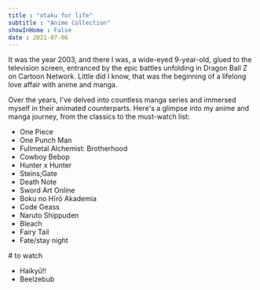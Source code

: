```yaml
---
title : "otaku for life"
subtitle : "Anime Collection"
showInHome : False 
date : 2021-07-06
---
```

        
It was the year 2003, and there I was, a wide-eyed 9-year-old, glued to the television screen, entranced by the epic battles unfolding in Dragon Ball Z on Cartoon Network. Little did I know, that was the beginning of a lifelong love affair with anime and manga.

Over the years, I've delved into countless manga series and immersed myself in their animated counterparts. Here's a glimpse into my anime and manga journey, from the classics to the must-watch list:


* One Piece
* One Punch Man
* Fullmetal Alchemist: Brotherhood
* Cowboy Bebop 
* Hunter x Hunter
* Steins;Gate
* Death Note 
* Sword Art Online
* Boku no Hīrō Akademia
* Code Geass 
* Naruto Shippuden
* Bleach
* Fairy Tail
* Fate/stay night

\# to watch

* Haikyū!!
* Beelzebub
